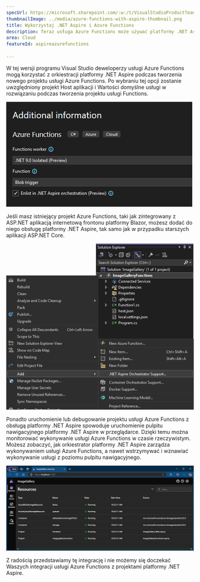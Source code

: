 ```yaml
---
specUrl: https://microsoft.sharepoint.com/:w:/t/VisualStudioProductTeam/Ee7InlTqcRpOiXMYtYPCIOoBcveVK7o_PWF-waDPTEVL8g?e=878SGK
thumbnailImage: ../media/azure-functions-with-aspire-thumbnail.png
title: Wykorzystaj .NET Aspire i Azure Functions
description: Teraz usługa Azure Functions może używać platformy .NET Aspire do integracji technologii bezserwerowej z platformą .NET Aspire.
area: Cloud
featureId: aspireazurefunctions

---
```



W tej wersji programu Visual Studio deweloperzy usługi Azure Functions mogą korzystać z orkiestracji platformy .NET Aspire podczas tworzenia nowego projektu usługi Azure Functions. Po wybraniu tej opcji zostanie uwzględniony projekt Host aplikacji i Wartości domyślne usługi w rozwiązaniu podczas tworzenia projektu usługi Functions.

![Dodawanie platformy .NET Aspire podczas tworzenia nowej funkcji](../media/azure-functions-with-aspire-thumbnail.png)

Jeśli masz istniejący projekt Azure Functions, taki jak zintegrowany z ASP.NET aplikacją internetową frontonu platformy Blazor, możesz dodać do niego obsługę platformy .NET Aspire, tak samo jak w przypadku starszych aplikacji ASP.NET Core.

![Dodawanie orkiestracji platformy .NET Aspire do istniejących projektów usługi Functions](../media/azure-functions-add-aspire-support.png)

Ponadto uruchomienie lub debugowanie projektu usługi Azure Functions z obsługą platformy .NET Aspire spowoduje uruchomienie pulpitu nawigacyjnego platformy .NET Aspire w przeglądarce. Dzięki temu można monitorować wykonywanie usługi Azure Functions w czasie rzeczywistym. Możesz zobaczyć, jak orkiestrator platformy .NET Aspire zarządza wykonywaniem usługi Azure Functions, a nawet wstrzymywać i wznawiać wykonywanie usługi z poziomu pulpitu nawigacyjnego.

![Uruchamianie usługi Azure Functions na pulpicie nawigacyjnym platformy .NET Aspire](../media/azure-functions-in-dotnet-aspire-dashboard.png)

Z radością przedstawiamy tę integrację i nie możemy się doczekać Waszych integracji usługi Azure Functions z projektami platformy .NET Aspire.
